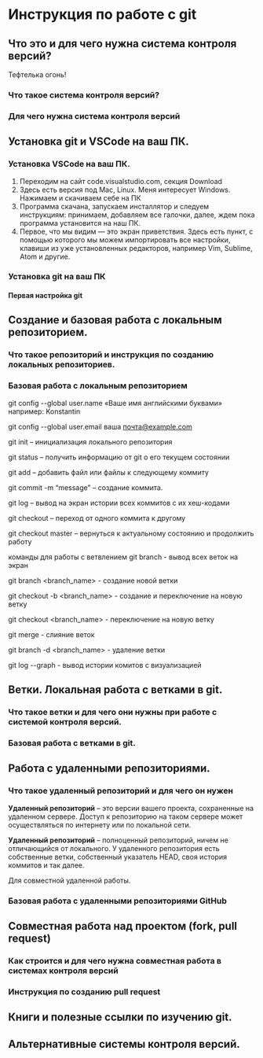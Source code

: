 # Инструкция по работе с git

## Что это и для чего нужна система контроля версий?

Тефтелька огонь!

### Что такое система контроля версий?

### Для чего нужна система контроля версий

## Установка git и VSCode на ваш ПК.

### Установка VSCode на ваш ПК.

1. Переходим на сайт code.visualstudio.com, секция Download
2. Здесь есть версия под Mac, Linux. Меня интересует Windows. Нажимаем и скачиваем себе на ПК
3. Программа скачана, запускаем инсталлятор и следуем инструкциям: принимаем, добавляем все галочки, далее, ждем пока программа установится на наш ПК.
4. Первое, что мы видим — это экран приветствия. Здесь есть пункт, с помощью которого мы можем импортировать все настройки, клавиши из уже установленных редакторов, например Vim, Sublime, Atom и другие.


### Установка git на ваш ПК

#### Первая настройка git

## Создание и базовая работа с локальным репозиторием.

### Что такое репозиторий и инструкция по созданию локальных репозиториев.

### Базовая работа с локальным репозиторием
git config --global user.name «Ваше имя английскими буквами» например: Konstantin

git config --global user.email ваша почта@example.com

git init – инициализация локального репозитория

git status – получить информацию от git о его текущем состоянии

git add – добавить файл или файлы к следующему коммиту

git commit -m “message” – создание коммита.

git log – вывод на экран истории всех коммитов с их хеш-кодами

git checkout – переход от одного коммита к другому

git checkout master – вернуться к актуальному состоянию и продолжить работу

команды для работы с ветвлением
git branch - вывод всех веток на экран

git branch <branch_name> - создание новой ветки

git checkout -b <branch_name> - создание и переключение на новую ветку

git checkout <branch_name> - переключение на новую ветку

git merge - слияние веток

git branch -d <branch_name> - удаление ветки

git log --graph - вывод истории комитов с визуализацией
## Ветки. Локальная работа с ветками в git.

### Что такое ветки и для чего они нужны при работе с системой контроля версий.

### Базовая работа с ветками в git.

## Работа с удаленными репозиториями.

### Что такое удаленный репозиторий и для чего он нужен


**Удаленный репозиторий** – это версии вашего проекта, сохраненные на удаленном сервере. Доступ к репозиторию на таком сервере может осуществляться по интернету или по локальной сети.

**Удаленный репозиторий** – полноценный репозиторий, ничем не отличающийся от локального. У удаленного репозитория есть собственные ветки, собственный указатель HEAD, своя история коммитов и так далее.

Для совместной удаленной работы.




### Базовая работа с удаленными репозиториями GitHub

## Совместная работа над проектом (fork, pull request)

### Как строится и для чего нужна совместная работа в системах контроля версий

### Инструкция по созданию pull request

## Книги и полезные ссылки по изучению git.

## Альтернативные системы контроля версий.
